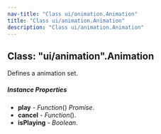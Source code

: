 ```yaml
---
nav-title: "Class ui/animation.Animation"
title: "Class ui/animation.Animation"
description: "Class ui/animation.Animation"
---
```

## Class: "ui/animation".Animation  
Defines a animation set.

##### Instance Properties
 - **play** - _Function_() _Promise_.
 - **cancel** - _Function_().
 - **isPlaying** - _Boolean_.